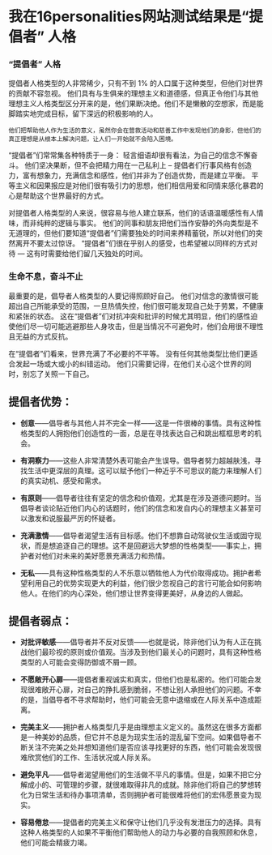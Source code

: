 # 我在16personalities网站测试结果是“提倡者” 人格

### “提倡者” 人格

提倡者人格类型的人非常稀少，只有不到 1% 的人口属于这种类型，但他们对世界的贡献不容忽视。 他们具有与生俱来的理想主义和道德感，但真正令他们与其他理想主义人格类型区分开来的是，他们果断决绝。他们不是懒散的空想家，而是能脚踏实地完成目标，留下深远的积极影响的人。

`他们把帮助他人作为生活的意义，虽然你会在营救活动和慈善工作中发现他们的身影，但他们的真正理想是从根本上解决问题，让人们一开始就不会陷入困境。`

“提倡者”们常常集各种特质于一身： 轻言细语却很有看法，为自己的信念不懈奋斗。 他们坚决果断，但不会把精力用在一己私利上 – 提倡者们行事风格有创造力，富有想象力，充满信念和感性，他们并非为了创造优势，而是建立平衡。 平等主义和因果报应是对他们很有吸引力的思想，他们相信用爱和同情来感化暴君的心是帮助这个世界最好的方式。

对提倡者人格类型的人来说，很容易与他人建立联系，他们的话语温暖感性有人情味，而非纯粹的逻辑与事实。 他们的同事和朋友把他们当作安静的外向类型是不无道理的，但他们要知道“提倡者”们需要独处的时间来养精蓄锐，所以对他们的突然离开不要太过惊讶。 “提倡者”们很在乎别人的感受，也希望被以同样的方式对待 — 这有时需要给他们留几天独处的时间。

### **生命不息，奋斗不止**

最重要的是，倡导者人格类型的人要记得照顾好自己。 他们对信念的激情很可能超出自己所能承受的范围，一旦热情失控，他们很可能发现自己处于劳累，不健康和紧张的状态。 这在“提倡者”们对抗冲突和批评的时候尤其明显，他们的感性迫使他们尽一切可能逃避那些人身攻击，但是当情况不可避免时，他们会用很不理性且无益的方式反抗。

在“提倡者”们看来，世界充满了不必要的不平等。 没有任何其他类型比他们更适合发起一场或大或小的纠错运动。 他们只需要记得，在他们关心这个世界的同时，别忘了关照一下自己。

## 提倡者优势：

*   **创意**——倡导者与其他人并不完全一样——这是一件很棒的事情。具有这种性格类型的人拥抱他们创造性的一面，总是在寻找表达自己和跳出框框思考的机会。
    
*   **有洞察力**——这些人非常清楚外表可能会产生误导。倡导者努力超越肤浅，寻找生活中更深层的真理。这可以赋予他们一种近乎不可思议的能力来理解人们的真实动机、感受和需求。
    
*   **有原则**——倡导者往往有坚定的信念和价值观，尤其是在涉及道德问题时。当倡导者谈论贴近他们内心的话题时，他们的信念和发自内心的理想主义甚至可以激发和说服最严厉的怀疑者。
    
*   **充满激情**——倡导者渴望生活有目标感。他们不想靠自动驾驶仪生活或固守现状，而是想追逐自己的理想。这不是回避远大梦想的性格类型——事实上，拥护者对他们对未来的美好愿景充满活力和热情。
    
*   **无私**——具有这种性格类型的人不乐意以牺牲他人为代价取得成功。拥护者希望利用自己的优势实现更大的利益，他们很少忽视自己的言行可能会如何影响他人。在他们的内心深处，他们想让世界变得更美好，从身边的人做起。
    

## 提倡者**弱点**：

*   **对批评敏感**——倡导者并不反对反馈——也就是说，除非他们认为有人正在挑战他们最珍视的原则或价值观。当涉及到他们最关心的问题时，具有这种性格类型的人可能会变得防御或不屑一顾。
    
*   **不愿敞开心扉**——提倡者重视诚实和真实，但他们也是私密的。他们可能会发现很难敞开心扉，对自己的挣扎感到脆弱，不想让别人承担他们的问题。不幸的是，当倡导者不寻求帮助时，他们可能会无意中退缩或在人际关系中造成距离。
    
*   **完美主义**——拥护者人格类型几乎是由理想主义定义的。虽然这在很多方面都是一种美妙的品质，但它并不总是为现实生活的混乱留下空间。如果倡导者不断关注不完美之处并想知道他们是否应该寻找更好的东西，他们可能会发现很难欣赏他们的工作、生活状况或人际关系。
    
*   **避免平凡**——倡导者渴望用他们的生活做不平凡的事情。但是，如果不把它分解成小的、可管理的步骤，就很难取得非凡的成就。除非他们将自己的梦想转化为日常生活和待办事项清单，否则拥护者可能很难将他们的宏伟愿景变为现实。
    
*   **容易倦怠**——提倡者的完美主义和保守让他们几乎没有发泄压力的选择。具有这种人格类型的人如果不平衡他们帮助他人的动力与必要的自我照顾和休息，他们可能会精疲力竭。
